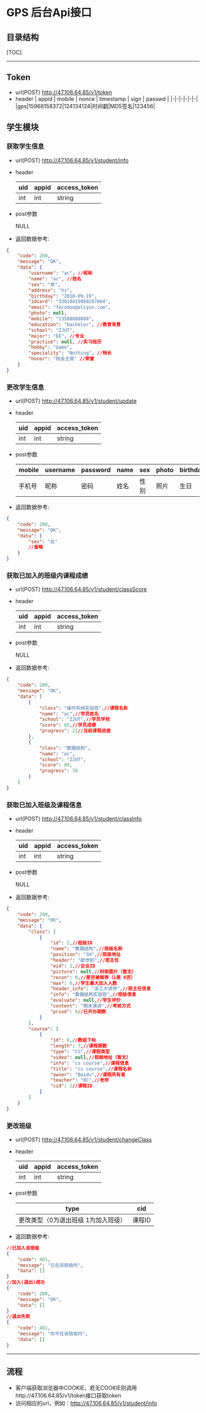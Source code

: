 # GPS 后台Api接口

## 目录结构

[TOC]

---

## Token
* url(POST)
    http://47.106.64.85/v1/token
* header
    | appid | mobile | nonce | timestamp | sign | passwd |
    |-|-|-|-|-|-|
    |gps|15968158372|124134124|时间戳|MD5签名|123456|


## 学生模块

### 获取学生信息
* url(POST)
  http://47.106.64.85/v1/student/info
* header

  | uid  | appid | access_token |
  | ---- | ----- | ------------ |
  | int  | int   | string       |

* post参数

    NULL

* 返回数据参考:
```json
{
    "code": 200,
    "message": "OK",
    "data": {
        "username": "ac", //昵称
        "name": "ac", //姓名
        "sex": "男",
        "address": "hz",
        "birthday": "2018-09-19",
        "idcard": "33018419960207864",
        "email": "fecodoo@aliyun.com",
        "photo": null,
        "mobile": "13588888888",
        "education": "bachelor", //教育背景
        "school": "ZJUT",
        "major": "EE", //专业
        "practice": null, //实习经历
        "hobby": "Game",
        "speciality": "Nothing", //特长
        "honor": "校会主席" //荣誉
    }
}
```

### 更改学生信息
* url(POST)
  http://47.106.64.85/v1/student/update
* header

  | uid  | appid | access_token |
  | ---- | ----- | ------------ |
  | int  | int   | string       |

* post参数

    |mobile|username|password|name|sex|photo|birthday|address|idcard|email|education|school|major|practice|hobby|speciality|honor|
    |-|-|-|-|-|-|-|-|-|-|-|-|-|-|-|-|-|
    | 手机号 | 昵称 |密码|姓名|性别|照片|生日|地址|身份证|电子邮件|教育经历|学校|专业|实习经历|爱好|特长|荣誉|

* 返回数据参考:
```json
{
    "code": 200,
    "message": "OK",
    "data": {
        "sex": "女"
        //省略
    }
}
```

### 获取已加入的班级内课程成绩
* url(POST)
  http://47.106.64.85/v1/student/classScore
* header

  | uid  | appid | access_token |
  | ---- | ----- | ------------ |
  | int  | int   | string       |

* post参数

    NULL

* 返回数据参考:
```json
{
    "code": 200,
    "message": "OK",
    "data": [
        {
            "class": "操作系统实验班",//课程名称
            "name": "ac",//学员姓名
            "school": "ZJUT",//学员学校
            "score": 65,//学员成绩
            "progress": 21//当前课程进度
        },
        {
            "class": "数据结构",
            "name": "ac",
            "school": "ZJUT",
            "score": 89,
            "progress": 78
        }
    ]
}
```

### 获取已加入班级及课程信息
* url(POST)
  http://47.106.64.85/v1/student/classInfo
* header

  | uid  | appid | access_token |
  | ---- | ----- | ------------ |
  | int  | int   | string       |

* post参数

    NULL

* 返回数据参考:
```json
{
    "code": 200,
    "message": "OK",
    "data": {
        "class": [
            {
                "id": 2,//班级ID
                "name": "数据结构",//班级名称
                "position": "SH",//班级地址
                "header": "颜世航",//班主任
                "eid": 1,//企业ID
                "picture": null,//封面图片（暂无）
                "recon": 0,//是否被推荐（1是 0否）
                "max": 6,//学生最大加入人数
                "header_info": "浙工大讲师",//班主任信息
                "info": "数据结构实验班",//班级信息
                "evaluate": null,//学生评价
                "content": "期末演讲",//考核方式
                "priod": 8//已开办期数
            }
        ],
        "course": [
            {
                "id": 0,//数组下标
                "length": 7,//课程期数
                "type": "CS",//课程类型
                "video": null,//视频地址（暂无）
                "info": "cs course",//课程信息
                "title": "cs course",//课程名称
                "owner": "Baidu",//课程所有者
                "teacher": "BC",//老师
                "cid": 2//课程ID
            }
        ]
    }
}
```

### 更改班级
* url(POST)
  http://47.106.64.85/v1/student/changeClass
* header

  | uid  | appid | access_token |
  | ---- | ----- | ------------ |
  | int  | int   | string       |

* post参数

    |type|cid|
    |-|-|
    |更改类型（0为退出班级 1为加入班级）|课程ID|

* 返回数据参考:

```json
//已加入该班级
{
    "code": 401,
    "message": "已在该班级内",
    "data": []
}
//加入(退出)成功
{
    "code": 200,
    "message": "OK",
    "data": []
}
//退出失败
{
    "code": 401,
    "message": "你不在该班级内",
    "data": []
}
```

---

## 流程

-  客户端获取浏览器中COOKIE，若无COOKIE则调用http://47.106.64.85/v1/token接口获取token
-  访问相应的url，例如：http://47.106.64.85/v1/student/info